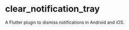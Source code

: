 # clear_notification_tray

A Flutter plugin to dismiss notifications in Android and iOS. 

[//]: # ()
[//]: # (## Getting Started)

[//]: # ()
[//]: # ()
[//]: # (# clear_notification_tray)
